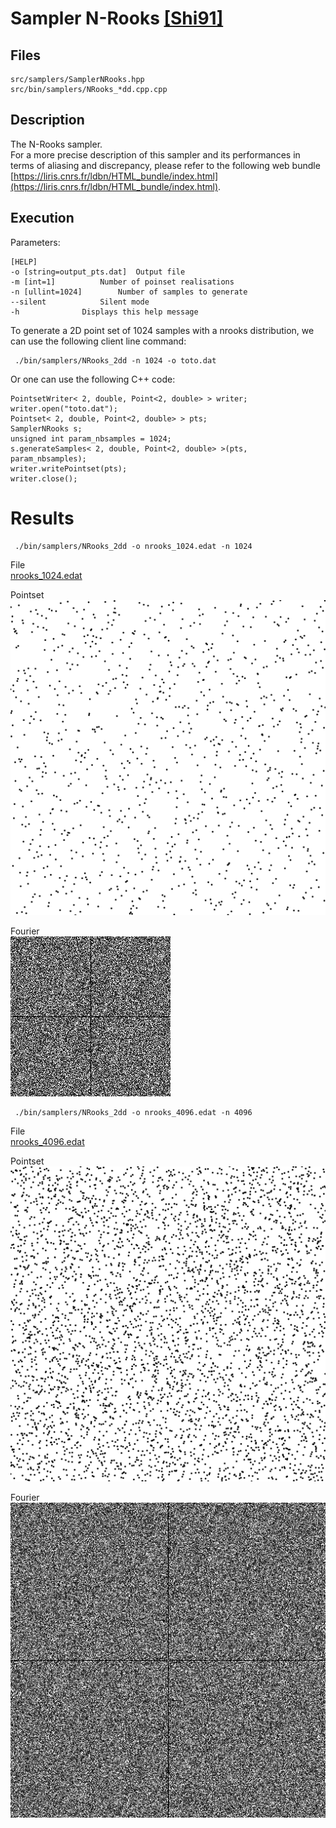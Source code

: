 # Sampler N-Rooks [[Shi91]](http://www.cs.utah.edu/~shirley/papers/euro91.pdf)


## Files

    src/samplers/SamplerNRooks.hpp  
    src/bin/samplers/NRooks_*dd.cpp.cpp

## Description


The N-Rooks sampler.  
For a more precise description of this sampler and its performances in terms of aliasing and discrepancy, please refer to the following web bundle [https://liris.cnrs.fr/ldbn/HTML_bundle/index.html](https://liris.cnrs.fr/ldbn/HTML_bundle/index.html).

## Execution


Parameters:  

	[HELP]
	-o [string=output_pts.dat]	Output file
	-m [int=1]			Number of poinset realisations
	-n [ullint=1024]		Number of samples to generate
	--silent 			Silent mode
	-h 				Displays this help message
			

To generate a 2D point set of 1024 samples with a nrooks distribution, we can use the following client line command:

     ./bin/samplers/NRooks_2dd -n 1024 -o toto.dat 

Or one can use the following C++ code:

    
    PointsetWriter< 2, double, Point<2, double> > writer;
    writer.open("toto.dat");
    Pointset< 2, double, Point<2, double> > pts;
    SamplerNRooks s;
    unsigned int param_nbsamples = 1024;
    s.generateSamples< 2, double, Point<2, double> >(pts, param_nbsamples);
    writer.writePointset(pts);
    writer.close();
    			

Results
=======

     ./bin/samplers/NRooks_2dd -o nrooks_1024.edat -n 1024 

File  
[nrooks_1024.edat](data/nrooks/nrooks_1024.edat)

Pointset  
[![](data/nrooks/nrooks_1024.png)](data/nrooks/nrooks_1024.png)

Fourier  
[![](data/nrooks/nrooks_1024_fourier.png)](data/nrooks/nrooks_1024_fourier.png)

     ./bin/samplers/NRooks_2dd -o nrooks_4096.edat -n 4096 

File  
[nrooks_4096.edat](data/nrooks/nrooks_4096.edat)

Pointset  
[![](data/nrooks/nrooks_4096.png)](data/nrooks/nrooks_4096.png)

Fourier  
[![](data/nrooks/nrooks_4096_fourier.png)](data/nrooks/nrooks_4096_fourier.png)

